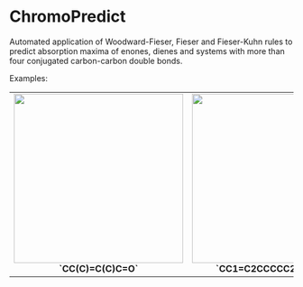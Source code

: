 # ChromoPredict

Automated application of Woodward-Fieser, Fieser and Fieser-Kuhn rules to predict absorption maxima of enones, dienes and systems with more than four conjugated carbon-carbon double bonds.

Examples:

<table>
  <tr>
    <td align="center">
      <img src="path/to/image1.png" width="300px"><br>
      <b>`CC(C)=C(C)C=O`</b>
    </td>
    <td align="center">
      <img src="path/to/image2.png" width="300px"><br>
      <b>`CC1=C2CCCCC2CCC1=O`</b>
    </td>
    <td align="center">
      <img src="path/to/image3.png" width="300px"><br>
      <b>`CC(=O)C=CC1=C(C)CCCC1(C)C`</b>
    </td>
  </tr>
</table>
